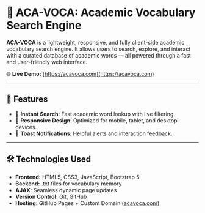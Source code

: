 # 📘 ACA-VOCA: Academic Vocabulary Search Engine

**ACA-VOCA** is a lightweight, responsive, and fully client-side academic vocabulary search engine. It allows users to search, explore, and interact with a curated database of academic words — all powered through a fast and user-friendly web interface.

🌐 **Live Demo:** [https://acavoca.com](https://acavoca.com)

---

## 🚀 Features

- 🔎 **Instant Search**: Fast academic word lookup with live filtering.
- 📱 **Responsive Design**: Optimized for mobile, tablet, and desktop devices.
- 🔔 **Toast Notifications**: Helpful alerts and interaction feedback.
---

## 🛠️ Technologies Used

- **Frontend:** HTML5, CSS3, JavaScript, Bootstrap 5
- **Backend:** .txt files for vocabulary memory
- **AJAX**: Seamless dynamic page updates
- **Version Control:** Git, GitHub
- **Hosting:** GitHub Pages + Custom Domain ([acavoca.com](https://acavoca.com))
